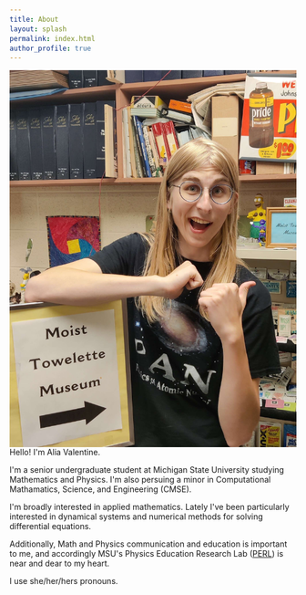 ```yaml
---
title: About
layout: splash
permalink: index.html
author_profile: true
---
```


<img style="float: right;" align="left" src="./assets/images/av_1.jpg" alt="Alia" style="width:425px;height:auto;"/>


Hello! I'm Alia Valentine.

I'm a senior undergraduate student at Michigan State University studying Mathematics and Physics. I'm also persuing a minor in Computational Mathamatics, Science, and Engineering (CMSE). 

I'm broadly interested in applied mathematics. Lately I've been particularly interested in dynamical systems and numerical methods for solving differential equations.

Additionally, Math and Physics communication and education is important to me, and accordingly MSU's Physics Education Research Lab ([PERL](https://perl.natsci.msu.edu/)) is near and dear to my heart.

 I use she/her/hers pronouns.